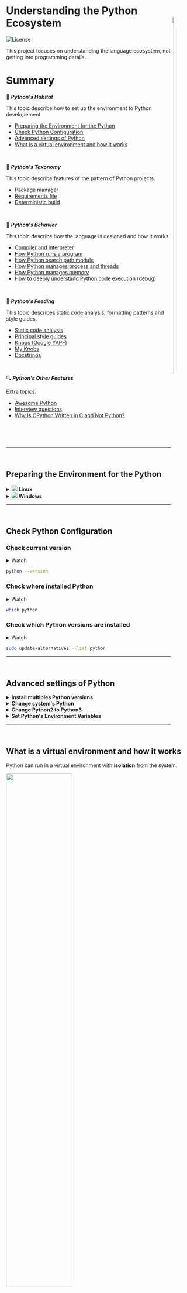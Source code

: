 # Understanding the Python Ecosystem <img src="images/python_logo.png" width="10%" height="50%" align="right" valign="center"/> 

![License](https://img.shields.io/badge/Code%20License-MIT-blue.svg)
<!-- [![Hits](https://hits.seeyoufarm.com/api/count/incr/badge.svg?url=https%3A%2F%2Fgithub.com%2Fbrunocampos01%2Funderstanding-the-python-ecosystem&count_bg=%233D81C8&title_bg=%23555555&icon=&icon_color=%23E7E7E7&title=Views&edge_flat=false)](https://hits.seeyoufarm.com)
 -->
This project focuses on understanding the language ecosystem, not getting into programming details.

# Summary

:sunrise_over_mountains: **_Python's Habitat_**

This topic describe how to set up the environment to Python developement.
- [Preparing the Environment for the Python](#preparing-the-environment-for-the-python)
- [Check Python Configuration](#check-python-configuration)
- [Advanced settings of Python](#advanced-settings-of-python)
- [What is a virtual environment and how it works](#What-is-a-virtual-environment-and-how-it-works)

<br/>

:snake: **_Python's Taxonomy_**

This topic describe features of the pattern of Python projects.
- [Package manager](#package-manager)
- [Requirements file](#requirements-file)
- [Deterministic build](#deterministic-build)
<!-- - Principals Files -->

<br/>

:anger: **_Python's Behavior_**

This topic describe how the language is designed and how it works.
- [Compiler and interpreter](#compiler-and-interpreter)
- [How Python runs a program](#how-python-runs-a-program)
- [How Python search path module](#how-python-search-path-module)
- [How Python manages process and threads](#how-python-manages-process-and-threads)
- [How Python manages memory](#how-python-manages-memory)
- [How to deeply understand Python code execution (debug)](#how-to-deeply-understand-python-code-execution)

<!-- 
- threads
- process
- Concurrency async
- Debug
-->

<br/>

:bug: **_Python's Feeding_**

This topic describes static code analysis, formatting patterns and style guides.
- [Static code analysis](#static-code-analysis)
- [Principal style guides](#principal-style-guides)
- [Knobs (Google YAPF)](https://github.com/google/yapf#id11)
- [My Knobs](#my-knobs)
- [Docstrings](#docstrings)

<!-- TODO - https://realpython.com/documenting-python-code/
TODO - https://docs.python-guide.org/ -->


<br/>

:mag: **_Python's Other Features_**

Extra topics.
- [Awesome Python](https://github.com/vinta/awesome-python) 
- [Interview questions](#interview-questions)
- [Why Is CPython Written in C and Not Python?](https://realpython.com/cpython-source-code-guide/#why-is-cpython-written-in-c-and-not-python)

<br/>
<br/>
<br/>

---

<br/>

## **Preparing the Environment for the Python**

<details>
    <summary><b><a href="#preparing-the-environment-for-the-python"><img src="images/icon_ubuntu.png"/></a> Linux</b></summary>
  
  Python needs a set of tools that are system requirements. If necessary, install these requirements with this command:
  ```bash
  sudo apt update

  sudo apt install\
    software-properties-common\
    build-essential\
    libffi-dev\
    python3-pip\
    python3-dev\
    python3-venv\
    python3-setuptools\
    python3-pkg-resources
  ```
  
  Now, the environment is done to install Python
  ```bash
  sudo apt install python
  ```
  <br/>
</details>

<details>
  <summary><b>  <a href="#preparing-the-environment-for-the-python"><img src="images/icon_windows.png"/></a> Windows</b></summary>

  On Windows, I recommend using the package manager [chocolatey](https://chocolatey.org/) and set your Powershell to can work as admin. See [this](devpos/infra-as-code) tutorial.

  Now, install Python
  ```powershell
  choco install python 
  ```
  
  <img src='images/windows_python_4.png' height=auto width="100%">
  <img src='images/windows_python_5.png' height=auto width="100%">
  
  <br/>
  
  Test
  ```powershell
  python --version 
  ```
  
  <img src='images/windows_python_6.png' height=100% width="100%">

  <br/>
</details>

---

<br/>

## **Check Python Configuration**
### Check **current version**

<details>	
  <summary> Watch</summary>
  <img src='images/version_python.gif' height=auto width="100%">
</details>

```bash
python --version
```

### Check **where** installed Python
<details>	
  <summary> Watch</summary>
  <img src='images/which_python.gif' height=auto width="100%">
</details>

```bash
which python
```

### Check **which Python versions** are installed
<details>	
  <summary> Watch</summary>
  <img src='images/list_versions.gif' height=auto width="100%">
</details>
  
```bash
sudo update-alternatives --list python
```

---

<br/>

## **Advanced settings of Python**

<details>	
   <summary><b> Install multiples Python versions</b></summary>
  <!-- ### **Install multiples Python versions** -->
  Sometimes you might work on different projects at the same time with different versions of Python. Normally I using Anaconda is the easiest solution, however, can there are restricted.
  
  1. Add repository
     <details>	
       <summary> Watch</summary>
       <img src='images/install_python.gif' height=auto width="100%">
     </details>
  
     This PPA contains more recent Python versions packaged for Ubuntu.
     ```bash
     sudo add-apt-repository ppa:deadsnakes/ppa -y
     ```
  
  2. Update packeages
     ```bash
     sudo apt update -y
     ```
     
  3. Check which python version is installed
     ```bash
     python --version
     ```
     
  4. Install Python
     ```bash
     sudo apt install python3.<VERSION>
     ```
  <br/>
</details>
   

<details>	
   <summary><b> Change system's Python</b></summary>
  
  Before installed other versions of Python it's necessary set which system's Python will be use.
  
  1. Use `update-alternatives`
  
     It's possible use the `update-alternatives` command to set priority to different versions of the same software installed in Ubuntu systems. Now, define priority of versions:
     
     ```bash
     sudo update-alternatives --install /usr/bin/python python /usr/bin/python3.11 1
     
     sudo update-alternatives --install /usr/bin/python python /usr/bin/python3.10 2
      
     sudo update-alternatives --install /usr/bin/python python /usr/bin/python3.8 3
  
     sudo update-alternatives --install /usr/bin/python python /usr/bin/python3.6 4
     ```
  
     In directory `/usr/bin` will be create simbolic link: `/usr/bin/python -> /etc/alternatives/python*`
  
  2. Choose version
  
     <details>	
       <summary> Watch</summary>
       <img src='images/change_python.gif' height=auto width="100%">
     </details>
  
     ```bash
     sudo update-alternatives --config python
     ```
  
  3. Test
     ```bash
     python --version
     ```
  <br/>
</details>


<details>
  <summary><b> Change Python2 to Python3</b></summary>
  
  If return Python **2**, try set a alias in `/home/$USER/.bashrc`, see this [example](https://github.com/brunocampos01/home-sweet-home/blob/master/config/.bashrc).
  
  ```bash
  alias python=python3
  ```
  
  **NOTE:**
  The important thing to realize is that Python 3 is not backwards compatible with Python 2. This means that if you try to run Python 2 code as Python 3, it will probably break.

  <br/>
</details>

  
  <details>
    <summary><b> Set Python's Environment Variables</b></summary>
  
  <!-- ### **Set Python's Environment Variables** -->
  - To individual project `PYTHONPATH` search path until module. Example: [Apache Airflow](https://airflow.apache.org/) read `dag\` folder and add automatically any file that is in this directory. 
  - To interpreter `PYTHONHOME` indicate standard packages.
  
  <br/>
  
   <details>
     <summary><b>    Set PYTHONPATH</b></summary>
    
   1. Open profile
      ```bash
      sudo vim ~/.bashrc
      ```
    
   2. Insert Python PATH
      ```bash
      export PYTHONHOME=/usr/bin/python<NUMER_VERSION>
      ```
    
   3. Update profile/bashrc
      ```bash
      source ~/.bashrc
      ```
    
   4. Test
      ```bash
      >>> import sys
      >>> from pprint import pprint
      >>> pprint(sys.path)
      ['',
       '/usr/lib/python311.zip',
       '/usr/lib/python3.11',
       '/usr/lib/python3.11/lib-dynload',
       '/usr/local/lib/python3.11/dist-packages',
       '/usr/lib/python3/dist-packages']
      ```
      
      Example with Apache Airflow
      ```bash
      >>> import sys
      >>> from pprint import pprint
      >>> pprint(sys.path)
      ['',
       '/home/project_name/dags',
       '/home/project_name/config',
       '/home/project_name/utilities',
       ...
       ]
      ```
   </details>
   <br/>
</details>


---

<br/>

## **What is a virtual environment and how it works**
Python can run in a virtual environment with **isolation** from the system. 

<img src="images/virtualenv.png"  align="center" height=auto width=60%/>

###### Image source: https://vincenttechblog.com/fix-change-python-virtualenv-settings/

<br/>

<details>
  <summary><b> Arquitecture of Execution</b></summary>

  <img src="images/org_python.jpg"  align="center" height=auto width=70%/>
  
  <br/>
  
  Virtualenv enables us to create multiple Python environments which are isolated from the global Python environment as well as from each other.
  
  <img src="images/org_python_virtualenv.jpg" align="center" height=auto width=70%/>
  
  <br/>
  
  When Python is initiating, it analyzes the path of its binary. In a virtual environment, it's actually just a copy or Symbolic link to your system's Python binary. Next, set the `sys.prefix` location which is used to locate the `site-packages` (third party packages/libraries)
  
  
  <img src="images/virtualenv.jpg" align="middle" height=auto width=50%/>
  
  <br/>
  
  #### **Symbolic link**
  - `sys.prefix` points to the virtual environment directory.
  - `sys.base.prefix` points to the **non-virtual** environment.
  
  #### **Folder of virtual environment**
  ```bash
  ll
  
  # random.py -> /usr/lib/python3.6/random.py
  # reprlib.py -> /usr/lib/python3.6/reprlib.py
  # re.py -> /usr/lib/python3.6/re.py
  # ...
  ```
  
  ```bash
  tree
  
  ├── bin
  │   ├── activate
  │   ├── activate.csh
  │   ├── activate.fish
  │   ├── easy_install
  │   ├── easy_install-3.8
  │   ├── pip
  │   ├── pip3
  │   ├── pip3.8
  │   ├── python -> python3.8
  │   ├── python3 -> python3.8
  │   └── python3.8 -> /Library/Frameworks/Python.framework/Versions/3.8/bin/python3.8
  ├── include
  ├── lib
  │   └── python3.8
  │       └── site-packages
  └── pyvenv.cfg
  ```
  
</details>

<details>
  <summary><b> Create Virtual Environment</b></summary>  
  <details>	
      <summary> Watch</summary>
      <img src='images/create_virtualenv.gif' height=auto width="100%">
  </details>
    
  Create virtual environment
  ```bash
  virtualenv -p python3  <NAME_ENVIRONMENT>
  ```
    
  Activate 
  ```bash
  source <NAME_ENVIRONMENT>/bin/activate
  ```
  <br/>
</details>

---

<br/>

## **Package manager**
<details>
  <summary><b> Pipenv</b></summary> 
  
  Create and manage automatically a virtualenv for your projects, as well as adds/removes packages from your Pipfile as you install/uninstall packages. It also generates the ever-important `Pipfile.lock`, which is used to produce deterministic builds.
  
  #### **Features**
  - Deterministic builds
  - Separates development and production environment packages into a single file `Pipefile`
  - Automatically adds/removes packages from your `Pipfile`
  - Automatically create and manage a virtualenv
  - Check PEP 508 requirements
  - Check installed package safety
  
  #### **Pipfile X requirements**
  ```bash
  # Pipfile
  
  [[source]]
  name = "pypi"
  url = "https://pypi.org/simple"
  verify_ssl = true
  
  [dev-packages]
  
  [packages]
  requests = "*"
  numpy = "==1.18.1"
  pandas = "==1.0.1"
  wget = "==3.2"
  
  [requires]
  python_version = "3.8"
  platform_system = 'Linux'
  ```
  
  ```bash
  # requirements.txt
  
  requests
  matplotlib==3.1.3
  numpy==1.18.1
  pandas==1.0.1
  wget==3.2
  ```
  
  <br/>
  
  ### **Install**
  ```bash
  pip3 install --user pipenv
  ```
  
  <br/>

  ### Create Pipfile and virtual environment
  1. Create environment
     <details>	
       <summary> Watch</summary>
       <img src='images/pipenv.gif' height=auto width="100%">
     </details>
  
     ```bash
     pipenv --python 3
     ```
  
  2. See **where** virtual environment is installed
     ```bash
     pipenv --venv
     ```
  
  3. Activate environment
     ```bash
     pipenv run
     ```
  
  4. Install packages with Pipefile
     ```bash
     pipenv install flask
     # or
     pipenv install --dev flask
     ```
  
  5. Create lock file
     <details>	
       <summary> Watch</summary>
       <img src='images/pipenv_lock.gif' height=auto width="100%">
     </details>
   
     ```bash
     pipenv lock
     ```
     <br/>
</details>

<details>
  <summary><b> Python Package Index</b></summary> 
   
   [Doc Python Package Index](https://pypi.org/)
   <br/>
</details>

<details>
  <summary><b> Poetry</b></summary> 
    
   [Doc Poetry](https://python-poetry.org/)
   <br/>
</details>

<details>
  <summary><b> Conda</b></summary> 
  
  [Doc Conda](https://docs.conda.io/en/latest/)
  <br/>
</details>

---

<br/>

## **Requirements File**
`Requirements.txt` is file containing a list of items to be installed using pip install.

<details>	
  <summary><b> Principal Comands</b></summary>

  1. Visualize instaled packages
  ```bash
  pip3 freeze
  ```
  
  2. Generate file `requirements.txt`
  ```bash
  pip3 freeze > requirements.txt
  ```
  
  3. Test 
  ```bash
  cat requirements.txt
  ```
  
  4. Install packages in requirements
  ```bash
  pip3 install -r requirements.txt
  ```
  <br/>
</details>

---

<br/>

## **Deterministic Build**
<!-- ### **The issue with Pip** -->
Using pip and `requirements.txt` file, have a **real issue here is that the build isn’t [deterministic](https://pt.wikipedia.org/wiki/Algoritmo_determin%C3%ADstico)**. What I mean by that is, given the same input (the `requirements.txt` file), pip does not always produce the same environment.


### **pip-tools**
A set of command line tools to help you keep your pip-based packages fresh and ensure the deterministic build.

#### **Features**
- Distinguish direct dependencies and versions
- Freeze a set of exact packages and versions that we know work
- Make it reasonably easy to update packages
- Take advantage of pip's hash checking to give a little more confidence that packages haven't been modified (DNS attack)
- Stable

<details>	
  <summary><b> Principal Comands</b></summary>

  1. Install
  ```
  pip install pip-tools
  ```
  
  2. Get packages's version
  ```bash
  pip3 freeze > requirements.in
  ```
  
  3. Generate hashes and list dependeces
  ```bash
  pip-compile --generate-hashes requirements.in
  ```
  output: [requirements.txt](requirements.txt)
  
  4. Install packages and hash checking
  ```bash
  pip-compile --generate-hashes requirements.in
  ```
  <br/>

</details>	

---

<br/>

## **Compiler and interpreter**
CPython can be defined as both an interpreter and a compiler.
- The **compiler** converts the `.py` source file into a `.pyc` bytecode for the Python virtual machine.
- The **interpreter** executes this bytecode on the virtual machine.

<img src="images/interpreter.png"  align="center" height=auto width=80%/>

<br/>


<!-- <details>	
  <summary><b> CPython's Design</b></summary> -->

### **CPython's Design**
The principal feature of [CPython](https://en.wikipedia.org/wiki/CPython#:~:text=8%20External%20links-,Design,bytecode%20at%20any%20one%20time.), is that it makes use of a global interpreter lock (GIL). This is a mechanism used in computer-language interpreters to synchronize the execution of threads so that only one native thread can execute at a time. 
<br/>
Therefore, for a CPU-bound task in Python, single-process multi-thread Python program would not improve the performance. However, this does not mean multi-thread is useless in Python. For a I/O-bound task in Python, multi-thread could be used to improve the program performance.

<details>	
  <summary><b> Multithreading in Python</b></summary>
  The Python has multithreads despite the GIL. Using Python threading, we are able to make better use of the CPU sitting idle when waiting for the I/O bound, how memory I/O, hard drive I/O, network I/O.
  
  <img src="images/multithread.png"  align="center" height=auto width=80%/>
  
  <br/>
  
  This can happen when multiple threads are servicing separate clients. One thread may be waiting for a client to reply, and another may be waiting for a database query to execute, while the third thread is actually processing Python code or other example is read multiples images from disk.
  
  **NOTE:** we would have to be careful and use locks when necessary. Lock and unlock make sure that only one thread could write to memory at one time, but this will also introduce some overhead. 
  
  <!--
  ver mais sobre thread and process
  https://leimao.github.io/blog/Python-Concurrency-High-Level/ -->
  
   <br/>
</details>

<details>	
  <summary><b> Community Consensus</b></summary>

  Removing the GIL would have made **Python 3 slower in comparison to Python 2** in single-threaded performance. Other problem if remove the GIL it's would **broke the existing C extensions** which depend heavily on the solution that the GIL provides.
  <br/>
  Although many proposals have been made to eliminate the GIL, the general consensus has been that in most cases, the advantages of the GIL outweigh the disadvantages; in the few cases where the GIL is a bottleneck, the application should be built around the multiprocessing structure.
  
  <br/>
</details>


---

<br/>

## **How Python runs a program**
1. Tokenize the source code: `Parser/tokenizer.c`
2. Parse the stream of tokens into an Abstract Syntax Tree (AST): `Parser/parser.c`
3. Transform AST into a Control Flow Graph: `Python/compile.c`
4. Emit bytecode based on the Control Flow Graph: `Python/compile.c`


---

<br/>

## **How Python search path module**
When Python executes this statement:
```python
import my_lib
```
The interpreter searches `my_lib.py` a list of directories
assembled from the following sources: <!-- montada a partir das seguintes fontes: -->
- Current directory
- The list of directories contained in the **PYTHONPATH** environment variable
- In directory which Python was is installed. E.g. 
  <img src="images/show_path_lib.png"  align="center" height=auto width=80%/>


The resulting search can be accessed using the **sys** module:
```python
import sys

sys.paths
# ['', '/usr/lib/python38.zip', 
# '/usr/lib/python3.8',
# '/usr/lib/python3.8/lib-dynload',
# '/home/campos/.local/lib/#python3.8/site-packages',
# '/usr/local/lib/python3.8/dist-packages',
# '/usr/lib/python3/dist-packages']
```

<br/>

Now, to see where a packeage was imported from you can use the attribute `__file__`:
```python
import zipp

zipp.__file__
# '/usr/lib/python3/dist-packages/zipp.py'
```

> NOTE: you can see that the `__file__` directory is in the list of directories searched by the interpreter.

<!-- TODO
- how check what was imported ?
  - `dir()` function
- package initiazion
  - __init__
  - __all__
https://realpython.com/python-modules-packages/#package-initialization -->

---

<br/>

## **How Python manages process and threads**

TODO

<!-- 
https://realpython.com/python-gil/
https://realpython.com/courses/speed-python-concurrency/
https://realpython.com/intro-to-python-threading/
https://data-flair.training/blogs/python-multithreading/
https://sobolevn.me/2020/06/how-async-should-have-been
-->

---

<br/>

## **How Python manages memory**

TODO

<!-- https://realpython.com/courses/how-python-manages-memory/ -->


---

<br/>

## **How to deeply understand Python code execution**


TODO

<!-- trace via Pycharm
trace via VS CODE
trace memory allocations: https://docs.python.org/3/library/tracemalloc.html#module-tracemalloc
code coverage: https://pypi.org/project/coverage/
PySnooper: https://github.com/cool-RR/PySnooper -->


---

<br/>

## **Static code analysis**
The static code analysis serves to **evaluate the coding**. This analysis must be done before submitting for a code review. The static code analysis can check:
- Code styling analysis
- Comment styling analysis
- Error detection
- Duplicate code detection
- Unused code detection
- Complexity analysis
- Security linting

The characteristics of a static analysis are:
- Provides insight into code without executing it
- Can automate code quality maintenance
- Can automate the search for bugs at the early stages
- Can automate the finding of security problems

A lint, is a [static code analysis tool](https://en.wikipedia.org/wiki/Lint_(software)).

<details>	
  <summary><b> Pylint</b></summary>

  [Pylint](https://pylint.org/) is a lint that checks for errors in Python code, tries to enforce a coding standard and looks for code smells. The principal features is:
  - Pylint follow the [PEP8](https://www.python.org/dev/peps/pep-0008/) style guide.
  - It's possible automate with Jenkins.
  - It is fully customizable through a `.pylintrc` file where you can choose which errors or agreements are relevant to you.
  - Usage
    ```bash
    # Get Errors & Warnings
    pylint -rn <file/dir> --rcfile=<.pylintrc>

    # Get Full Report
    pylint <file/dir> --rcfile=<.pylintrc>
    ```  
  <details>	
  <summary><b> Example execution</b></summary>
    <img src="images/pylint_example.gif"  align="center" height=auto width=100%/>
  <br/>
  </details>
  
  <br/>
</details>

<details>	
  <summary><b> Pyflakes</b></summary>

  [Documentation Pyflakes](https://github.com/PyCQA/pyflakes)
  <br/>
</details>

<details>	
  <summary><b> Mypy</b></summary>

  [Documentation Mypy](http://mypy-lang.org/)
  <br/>
</details>

<details>	
  <summary><b> Prospector</b></summary>

  [Documentation Propector](https://prospector.landscape.io/en/master/) 
  <br/>
</details>

---

<br/>

## Other Tools to make an effective Python style guide
<details>	
  <summary><b> Isort</b></summary>

  [isort](https://pypi.org/project/isort/) is a Python tool/library for sorting imports alphabetically, automatically divided into sections. It is very useful in projects where we deal with a lot of imports [6].
  ```bash
  # sort the whole project
  isort --recursive ./src/
  
  # just check for errors
  isort script.py --check-only
  ``` 
  <br/>
</details>

<details>	
  <summary><b> Unify</b></summary>

  Someone likes to write them in single quotes, someone in double ones. To unify the whole project, there is a tool that allows you to automatically align with your style guide — [unify](https://pypi.python.org/pypi/unify) [6].
  ```bash
  unify --in-place -r ./src/
  ```
  Work recursively for files in the folder.
  
  <br/>
</details>

<details>	
  <summary><b> docformatter</b></summary>

  [Docformater](https://pypi.org/project/docformatter/) is utility helps to bring your docstring under the [PEP 257](https://www.python.org/dev/peps/pep-0257/) [6]. The agreement specifies how documentation should be written.
  ```bash
  docformatter --in-place example.py
  ```
  
  <br/>
</details>

<details>	
  <summary><b> Autoformatters</b></summary>

  There are also automatic code formatters now, here are the popular one [6]:
  - [yapf](https://github.com/google/yapf) (here you can make a align with your own style guide)
  - [black](https://github.com/psf/black) (you don't need a style guide because you don't have a choice)
  - [autopep8](https://github.com/hhatto/autopep8) (makes your python script to conform PEP8 style guide)
  
  <br/>
</details>

<details>	
  <summary><b> Settings files to text editor and IDE</b></summary>

  - EditorConfig
  - Gitattributes
 
 <br/>
</details>

---

<br/>

## **Principal style guides**
To make the code consistent and make sure it's readable the _style guides_ can help.
- [Google style guide: THE BETTER](https://google.github.io/styleguide/pyguide.html) 
- [Real Python: Naming Conventions](https://realpython.com/python-pep8/#naming-conventions)
- [PEP 08: Style Guide](https://www.python.org/dev/peps/pep-0008/)
- [PEP 257: Docstrings](https://www.python.org/dev/peps/pep-0257/)
- [PEP 484: Type Hints](https://www.python.org/dev/peps/pep-0484/)

---

<br/>

## **My Knobs**

<details>
  <summary><b> Identation and Length</b></summary> 
  
  - 4 spaces
  - Limit all lines to a maximum **72 characteres to docstring or comments**
  - Limit all lines to a maximum **79 characteres to code**  
  <br/>
</details>

<details>
  <summary><b> Naming Convention</b></summary> 

  - Class Name (camelCase): `CapWords()`
  - Variables (snack_case): `cat_words`
  - Constants: `MAX_OVERFLOW`
  <br/>
</details>


<details>
  <summary><b> Exception</b></summary> 
  
  Limit the clausule `try:` minimal code necessary.
  
  Yes:
  ```Python
  try:
      value = collection[key]
  except KeyError:
      return key_not_found(key)
  else:
      return handle_value(value)
  ```
  
  No:
  ```Python
  try:
      # Too broad!
      return handle_value(collection[key])
  except KeyError:
      # Will also catch KeyError raised by handle_value()
      return key_not_found(key)
  ```
  
  - The goal to answer the question **"What went wrong?"** programmatically rather than just claiming that _"There was a problem"_
  <br/>
</details>

<details>
  <summary><b> Return</b></summary> 
  
  "_Should explicitly state this as return None_"
  
  - Be consistent in return statements.
  - Todas as instruções de retorno em uma função devem retornar uma expressão ou nenhuma delas deve.
  
  Yes:
  ```Python
  def foo(x):
      if x >= 0:
          return math.sqrt(x)
      else:
          return None
  ```
  
  No:
  ```Python
  def foo(x):
      if x >= 0:
          return math.sqrt(x)
  ```
  <br/>
</details>

---

<br/>

## **Docstrings**

Docstrings must have:
- Args
- Returns
- Raises


<details>
  <summary><b> Example Google Style Guide</b></summary> 

  ```Python
  def fetch_bigtable_rows(big_table, keys, other_silly_variable=None):
      """Fetches rows from a Bigtable.
  
      Retrieves rows pertaining to the given keys from the Table instance
      represented by big_table.  Silly things may happen if
      other_silly_variable is not None.
  
      Args:
          big_table: An open Bigtable Table instance.
          keys: A sequence of strings representing the key of each table row
              to fetch.
          other_silly_variable: Another optional variable, that has a much
              longer name than the other args, and which does nothing.
  
      Returns:
          A dict mapping keys to the corresponding table row data
          fetched. Each row is represented as a tuple of strings. For
          example:
  
          {'Serak': ('Rigel VII', 'Preparer'),
           'Zim': ('Irk', 'Invader'),
           'Lrrr': ('Omicron Persei 8', 'Emperor')}
  
          If a key from the keys argument is missing from the dictionary,
          then that row was not found in the table.
  
      Raises:
          IOError: An error occurred accessing the bigtable.Table object.
      """
      return None
  ``` 
  <br/>
</details>


<!-- TODO
- Side effects: https://realpython.com/defining-your-own-python-function/#side-effects
- return: https://realpython.com/defining-your-own-python-function/#exiting-a-function -->

---

<br/>

## **Interview Questions**

<details>
  <summary><b> Virtual Environment</b></summary> 

  1. What is virtual environment in Python?
  2. How to create and use a virtual environment in Python?
  3. How do Python virtual environments work?
</details>


---

<br/>

<details>	
  <summary><b> References</b></summary>
  
  - 1: [Python 3 Installation & Setup Guide](https://realpython.com/installing-python/)
  - 2: [An Effective Python Environment: Making Yourself at Home](https://realpython.com/effective-python-environment/)
  - 3: [Import Scripts as Modules](https://realpython.com/python-import/#import-scripts-as-modules)
  - 4: [Python Modules and Packages – An Introduction](https://realpython.com/python-modules-packages/)
  - 5: [What Is the Python Global Interpreter Lock (GIL)?](https://realpython.com/python-gil/)
  - 6: [7 tips to make an effective python style guide](https://luminousmen.com/post/7-tips-to-make-an-effective-python-style-guide)
  - 7: [Python Static Analysis Tools](https://luminousmen.com/post/python-static-analysis-tools)
  - 8: [My unpopular opinion about black code formatter](https://luminousmen.com/post/my-unpopular-opinion-about-black-code-formatter)
  <br/>
</details>

---

<p  align="left">
	<br/>
	<a href="mailto:brunocampos01@gmail.com" target="_blank"><img src="https://github.com/brunocampos01/brunocampos01/blob/main/images/email.png" width="30">
	</a>
	<a href="https://stackoverflow.com/users/8329698/bruno-campos" target="_blank"><img src="https://github.com/brunocampos01/brunocampos01/blob/main/images/stackoverflow.png" width="30">
	</a>
	<a href="https://www.linkedin.com/in/brunocampos01" target="_blank"><img src="https://github.com/brunocampos01/brunocampos01/blob/main/images/linkedin.png" width="30">
	</a>
	<a href="https://github.com/brunocampos01" target="_blank"><img src="https://github.com/brunocampos01/brunocampos01/blob/main/images/github.png" width="30"></a>
	<a href="https://medium.com/@brunocampos01" target="_blank"><img src="https://github.com/brunocampos01/brunocampos01/blob/main/images/medium.png" width="30">
	</a>
    <a rel="license" href="http://creativecommons.org/licenses/by-sa/4.0/"><img alt="Creative Commons License" style="border-width:0" src="https://i.creativecommons.org/l/by-sa/4.0/88x31.png",  align="right" />
    </a>
    <br/>
</p>
